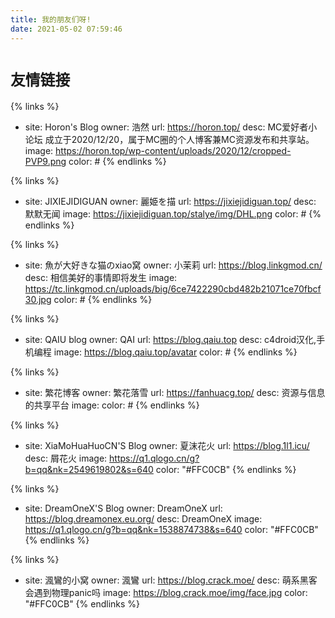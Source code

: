 ```yaml
---
title: 我的朋友们呀!
date: 2021-05-02 07:59:46
---
```

# `友情链接`
{% links %}
- site: Horon's Blog
  owner: 浩然
  url: https://horon.top/
  desc: MC爱好者小论坛 成立于2020/12/20，属于MC圈的个人博客兼MC资源发布和共享站。
  image: https://horon.top/wp-content/uploads/2020/12/cropped-PVP9.png
  color: #
{% endlinks %}

{% links %}
- site: JIXIEJIDIGUAN
  owner: 麗姫を描
  url: https://jixiejidiguan.top/
  desc: 默默无闻
  image: https://jixiejidiguan.top/stalye/img/DHL.png
  color: #
{% endlinks %}

{% links %}
- site: 魚が大好きな猫のxiao窝 
  owner: 小茉莉
  url: https://blog.linkgmod.cn/
  desc: 相信美好的事情即将发生
  image: https://tc.linkgmod.cn/uploads/big/6ce7422290cbd482b21071ce70fbcf30.jpg
  color: #
{% endlinks %}

{% links %}
- site: QAIU blog
  owner: QAI
  url: https://blog.qaiu.top
  desc: c4droid汉化,手机编程
  image: https://blog.qaiu.top/avatar
  color: #
{% endlinks %}



{% links %}
- site: 繁花博客
  owner: 繁花落雪
  url: https://fanhuacg.top/
  desc: 资源与信息的共享平台
  image: 
  color: #
{% endlinks %}



{% links %}
- site: XiaMoHuaHuoCN'S Blog
  owner: 夏沫花火
  url: https://blog.1l1.icu/
  desc: 屑花火
  image: https://q1.qlogo.cn/g?b=qq&nk=2549619802&s=640
  color: "#FFC0CB"
{% endlinks %}


{% links %}
- site: DreamOneX'S Blog
  owner: DreamOneX
  url: https://blog.dreamonex.eu.org/
  desc: DreamOneX
  image: https://q1.qlogo.cn/g?b=qq&nk=1538874738&s=640
  color: "#FFC0CB"
{% endlinks %}

{% links %}
- site: 渢鸞的小窝
  owner: 渢鸞
  url: https://blog.crack.moe/
  desc: 萌系黑客会遇到物理panic吗
  image: https://blog.crack.moe/img/face.jpg
  color: "#FFC0CB"
{% endlinks %}
